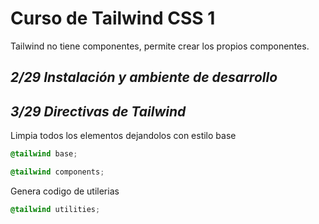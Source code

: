 # Curso de Tailwind CSS 1

Tailwind no tiene componentes, permite crear los propios componentes.


## _2/29 Instalación y ambiente de desarrollo_

## _3/29 Directivas de Tailwind_
Limpia todos los elementos dejandolos con estilo base
```css
@tailwind base;
```
```css
@tailwind components;
```
Genera codigo de utilerias
```css
@tailwind utilities;
```
